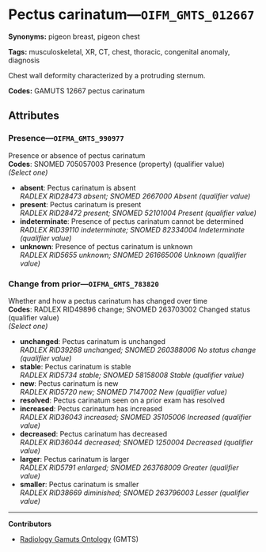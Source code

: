 # Pectus carinatum—`OIFM_GMTS_012667`

**Synonyms:** pigeon breast, pigeon chest

**Tags:** musculoskeletal, XR, CT, chest, thoracic, congenital anomaly, diagnosis

Chest wall deformity characterized by a protruding sternum.

**Codes:** GAMUTS 12667 pectus carinatum

## Attributes

### Presence—`OIFMA_GMTS_990977`

Presence or absence of pectus carinatum  
**Codes**: SNOMED 705057003 Presence (property) (qualifier value)  
*(Select one)*

- **absent**: Pectus carinatum is absent  
_RADLEX RID28473 absent; SNOMED 2667000 Absent (qualifier value)_
- **present**: Pectus carinatum is present  
_RADLEX RID28472 present; SNOMED 52101004 Present (qualifier value)_
- **indeterminate**: Presence of pectus carinatum cannot be determined  
_RADLEX RID39110 indeterminate; SNOMED 82334004 Indeterminate (qualifier value)_
- **unknown**: Presence of pectus carinatum is unknown  
_RADLEX RID5655 unknown; SNOMED 261665006 Unknown (qualifier value)_

### Change from prior—`OIFMA_GMTS_783820`

Whether and how a pectus carinatum has changed over time  
**Codes**: RADLEX RID49896 change; SNOMED 263703002 Changed status (qualifier value)  
*(Select one)*

- **unchanged**: Pectus carinatum is unchanged  
_RADLEX RID39268 unchanged; SNOMED 260388006 No status change (qualifier value)_
- **stable**: Pectus carinatum is stable  
_RADLEX RID5734 stable; SNOMED 58158008 Stable (qualifier value)_
- **new**: Pectus carinatum is new  
_RADLEX RID5720 new; SNOMED 7147002 New (qualifier value)_
- **resolved**: Pectus carinatum seen on a prior exam has resolved  
- **increased**: Pectus carinatum has increased  
_RADLEX RID36043 increased; SNOMED 35105006 Increased (qualifier value)_
- **decreased**: Pectus carinatum has decreased  
_RADLEX RID36044 decreased; SNOMED 1250004 Decreased (qualifier value)_
- **larger**: Pectus carinatum is larger  
_RADLEX RID5791 enlarged; SNOMED 263768009 Greater (qualifier value)_
- **smaller**: Pectus carinatum is smaller  
_RADLEX RID38669 diminished; SNOMED 263796003 Lesser (qualifier value)_

---

**Contributors**

- [Radiology Gamuts Ontology](https://gamuts.net/) (GMTS)